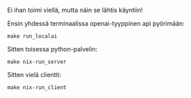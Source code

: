 Ei ihan toimi viellä, mutta näin se lähtis käyntiin!

Ensin yhdessä terminaalissa openai-tyyppinen api pyörimään:
```
make run_localai
```
Sitten toisessa python-palvelin:
```
make nix-run_server
```
Sitten vielä clientti:
```
make nix-run_client
```
